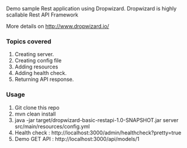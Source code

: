 Demo sample Rest application using Dropwizard. Dropwizard is highly scallable Rest API Framework 

More details on http://www.dropwizard.io/

### Topics covered

1. Creating server.
2. Creating config file
3. Adding resources
4. Adding health check. 
5. Returning API response. 

### Usage

1. Git clone this repo
2. mvn clean install
3. java -jar target/dropwizard-basic-restapi-1.0-SNAPSHOT.jar server src/main/resources/config.yml
4. Health check : http://localhost:3000/admin/healthcheck?pretty=true
5. Demo GET API :  http://localhost:3000/api/models/1 
    
